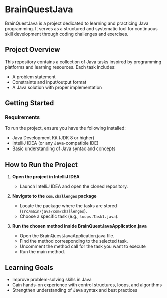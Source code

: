 # BrainQuestJava

BrainQuestJava is a project dedicated to learning and practicing Java programming. It serves as a structured and systematic tool for continuous skill development through coding challenges and exercises.

## Project Overview

This repository contains a collection of Java tasks inspired by programming platforms and learning resources. Each task includes:
- A problem statement
- Constraints and input/output format
- A Java solution with proper implementation

## Getting Started

### Requirements

  To run the project, ensure you have the following installed:

- Java Development Kit (JDK 8 or higher)
- IntelliJ IDEA (or any Java-compatible IDE)
- Basic understanding of Java syntax and concepts

## How to Run the Project

1. **Open the project in IntelliJ IDEA**
    - Launch IntelliJ IDEA and open the cloned repository.
   

2. **Navigate to the `com.challenges` package**
    - Locate the package where the tasks are stored (`src/main/java/com/challenges`).
    - Choose a specific task (e.g., `loops.Task1.java`).
   

3. **Run the chosen method inside BrainQuestJavaApplication.java**
    - Open the BrainQuestJavaApplication.java file.
    - Find the method corresponding to the selected task. 
    - Uncomment the method call for the task you want to execute 
    - Run the main method.


## Learning Goals
- Improve problem-solving skills in Java
- Gain hands-on experience with control structures, loops, and algorithms
- Strengthen understanding of Java syntax and best practices

